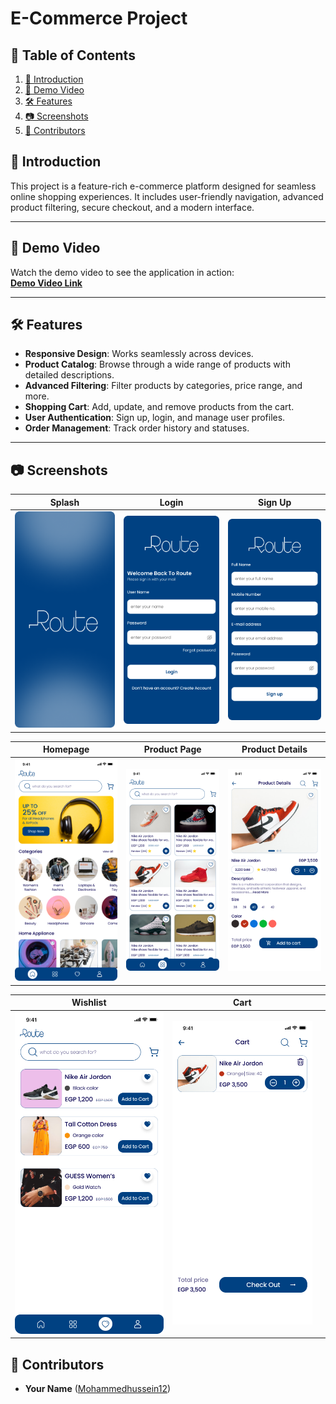 # E-Commerce Project

## 📑 Table of Contents

1. [🚀 Introduction](#-introduction)
2. [🎥 Demo Video](#-demo-video)
3. [🛠 Features](#-features)
4. [📷 Screenshots](#-screenshots)
5. [👥 Contributors](#-contributors)


## 🚀 Introduction

This project is a feature-rich e-commerce platform designed for seamless online shopping experiences. It includes user-friendly navigation, advanced product filtering, secure checkout, and a modern interface.

---

## 🎥 Demo Video

Watch the demo video to see the application in action:  
**[Demo Video Link](https://drive.google.com/file/d/1aYZwoT28KJmXuctEhBl1ZB0UJ8TN1fs0/view?usp=drive_link)**

---

## 🛠 Features

- **Responsive Design**: Works seamlessly across devices.
- **Product Catalog**: Browse through a wide range of products with detailed descriptions.
- **Advanced Filtering**: Filter products by categories, price range, and more.
- **Shopping Cart**: Add, update, and remove products from the cart.
- **User Authentication**: Sign up, login, and manage user profiles.
- **Order Management**: Track order history and statuses.

---

## 📷 Screenshots

| Splash                       | Login                        | Sign Up                    |
|------------------------------|------------------------------|----------------------------|
| ![Splash Screenshot](assets/screenshots/splash.png) | ![Login Screenshot](assets/screenshots/login.png) | ![Sign Up Screenshot](assets/screenshots/register.png) |

| Homepage                    | Product Page                | Product Details           |
|-----------------------------|-----------------------------|---------------------------|
| ![Homepage Screenshot](assets/screenshots/home.png) | ![Product Page Screenshot](assets/screenshots/product-list.png) | ![Product Details Screenshot](assets/screenshots/product_details.png) |

| Wishlist                   | Cart                        |                           |
|----------------------------|-----------------------------|---------------------------|
| ![Wishlist Screenshot](assets/screenshots/wishlist.png) | ![Cart Screenshot](assets/screenshots/cart.png) |                           |

## 👥 Contributors

- **Your Name** ([Mohammedhussein12](https://github.com/Mohammedhussein12/ecommerce.git))

